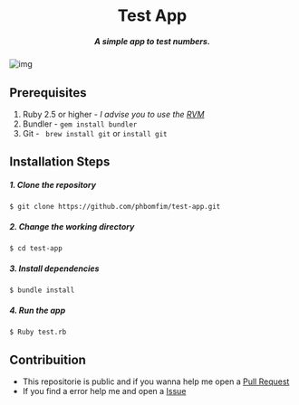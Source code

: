 # <div align="center">Test App</div>

##### <div align="center">A simple app to test numbers.</div>

![img](https://i.imgur.com/46iHujT.png)

## Prerequisites

1. Ruby 2.5 or higher - *I advise you to use the [RVM](https://rvm.io/)*
2. Bundler - ``` gem install bundler ```
3. Git - ``` brew install git``` or ``` install git ```


## Installation Steps  


##### 1. Clone the repository

```$ git clone https://github.com/phbomfim/test-app.git  ```

##### 2. Change the working directory

```$ cd test-app ```

##### 3. Install dependencies

```$ bundle install ```

##### 4. Run the app

```$ Ruby test.rb```


## Contribuition

- This repositorie is public and if you wanna help me open a [Pull Request](https://github.com/phbomfim/test-app/pulls/)
- If you find a error help me and open a [Issue](https://github.com/phbomfim/test-app/issues/)
